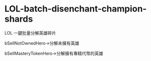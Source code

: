 # LOL-batch-disenchant-champion-shards
LOL 一鍵批量分解英雄碎片

 bSellNotOwnedHero->分解未擁有英雄 
 
 bSellMasteryTokenHero->分解擁有專精代幣的英雄
